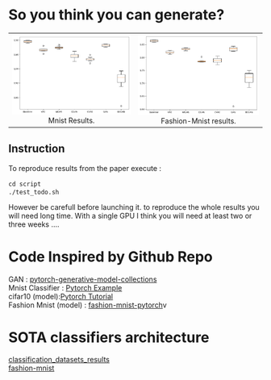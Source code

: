 # So you think you can generate?


<table width="500" cellpadding="5">
<tr>
  
  <td align="center" valign="center">
    <img src="./Figures_Paper/mnist_diagram.png" width="400" alt="description here">
  <br />
  Mnist Results.
  </td>
  <td align="center" valign="center">
    <img src="./Figures_Paper/fashion-mnist_diagram.png" width="400">
  <br />
  Fashion-Mnist results.
  </td>

</tr>

</table>


## Instruction


To reproduce results from the paper execute :

```
cd script
./test_todo.sh
```

However be carefull before launching it. to reproduce the whole results you will need long time. With a single GPU I think you will need at least two or three weeks ....



# Code Inspired by Github Repo

GAN : [pytorch-generative-model-collections](https://github.com/znxlwm/pytorch-generative-model-collections) <br>
Mnist Classifier : [Pytorch Example](https://github.com/pytorch/examples/tree/master/mnist) <br>
cifar10 (model):[Pytorch Tutorial](https://github.com/pytorch/tutorials)<br>
Fashion Mnist (model) : [fashion-mnist-pytorch](https://github.com/mayurbhangale/fashion-mnist-pytorch/blob/master/CNN_Fashion_MNIST.ipynb)v


# SOTA classifiers architecture

[classification_datasets_results](http://rodrigob.github.io/are_we_there_yet/build/classification_datasets_results.html)<br>
[fashion-mnist](https://github.com/zalandoresearch/fashion-mnist)<br>
